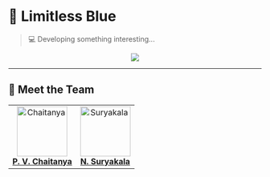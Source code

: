 # 🔵 Limitless Blue  
> 💻 Developing something interesting...

<div align="center">
  <img src="https://readme-typing-svg.herokuapp.com?font=Fira+Code&weight=600&size=24&pause=1000&color=3498DB&width=600&lines=🚀+Welcome+to+Limitless+Blue+Organization;🌍+We're+a+team+of+passionate+developers!" />
</div>  

---

## 👥 Meet the Team  
<div align="center">

<table>
  <tr>
    <td align="center">
      <a href="https://www.linkedin.com/in/chaitanya-venkata-a5a908212/">
        <img src="https://media1.tenor.com/m/lhycjKuqrXIAAAAd/xiangli-yao-xly.gif" width="100px" alt="Chaitanya"/><br>
        <b>P. V. Chaitanya</b>
      </a>
    </td>
    <td align="center">
      <a href="https://www.linkedin.com/in/suryakala-nadimpalli-8bb07720b/">
        <img src="https://media1.tenor.com/m/lhycjKuqrXIAAAAd/xiangli-yao-xly.gif" width="100px" alt="Suryakala"/><br>
        <b>N. Suryakala</b>
      </a>
    </td>
  </tr>
</table>  

</div>
